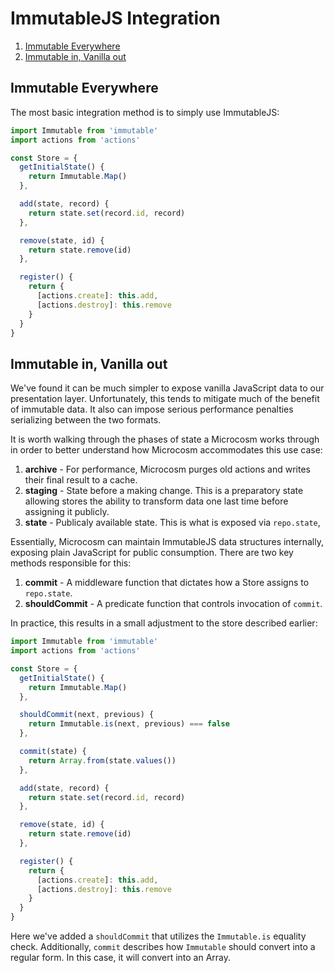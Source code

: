 # ImmutableJS Integration

1. [Immutable Everywhere](#immutable-everywhere)
2. [Immutable in, Vanilla out](#immutable-in-vanilla-out)

## Immutable Everywhere

The most basic integration method is to simply use ImmutableJS:

```javascript
import Immutable from 'immutable'
import actions from 'actions'

const Store = {
  getInitialState() {
    return Immutable.Map()
  },

  add(state, record) {
    return state.set(record.id, record)
  },

  remove(state, id) {
    return state.remove(id)
  },

  register() {
    return {
      [actions.create]: this.add,
      [actions.destroy]: this.remove
    }
  }
}
```

## Immutable in, Vanilla out

We've found it can be much simpler to expose vanilla JavaScript data to our
presentation layer. Unfortunately, this tends to mitigate much of the benefit
of immutable data. It also can impose serious performance penalties serializing
between the two formats.

It is worth walking through the phases of state a Microcosm works through in order
to better understand how Microcosm accommodates this use case:

1. **archive** - For performance, Microcosm purges old actions and writes their
final result to a cache.
2. **staging** - State before a making change. This is a preparatory state allowing
stores the ability to transform data one last time before assigning it publicly.
3. **state** - Publicaly available state. This is what is exposed via `repo.state`,

Essentially, Microcosm can maintain ImmutableJS data structures internally, exposing
plain JavaScript for public consumption. There are two key methods responsible for this:

1. **commit** - A middleware function that dictates how a Store assigns to `repo.state`.
2. **shouldCommit** - A predicate function that controls invocation of `commit`.

In practice, this results in a small adjustment to the store described earlier:

```javascript
import Immutable from 'immutable'
import actions from 'actions'

const Store = {
  getInitialState() {
    return Immutable.Map()
  },

  shouldCommit(next, previous) {
    return Immutable.is(next, previous) === false
  },

  commit(state) {
    return Array.from(state.values())
  },

  add(state, record) {
    return state.set(record.id, record)
  },

  remove(state, id) {
    return state.remove(id)
  },

  register() {
    return {
      [actions.create]: this.add,
      [actions.destroy]: this.remove
    }
  }
}
```

Here we've added a `shouldCommit` that utilizes the `Immutable.is` equality check.
Additionally, `commit` describes how `Immutable` should convert into a regular form.
In this case, it will convert into an Array.
